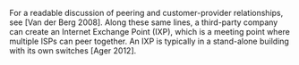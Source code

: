 For a readable discussion of peering and customer-provider relationships, see [Van der Berg 2008]. Along these same lines, a third-party company can create an Internet Exchange Point (IXP), which is a meeting point where multiple ISPs can peer together. An IXP is typically in a stand-alone building with its own switches [Ager 2012].

